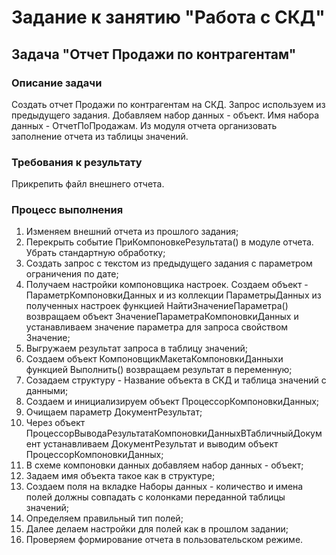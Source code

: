 # Задание к занятию "Работа с СКД"

## Задача "Отчет Продажи по контрагентам"

### Описание задачи

Создать отчет Продажи по контрагентам на СКД. Запрос используем из предыдущего задания. Добавляем набор данных - объект. Имя набора данных - ОтчетПоПродажам.
Из модуля отчета организовать заполнение отчета из таблицы значений.

### Требования к результату

Прикрепить файл внешнего отчета.


### Процесс выполнения

1. Изменяем внешний отчета из прошлого задания;
2. Перекрыть событие ПриКомпоновкеРезультата() в модуле отчета. Убрать стандартную обработку;
3. Создать запрос с текстом из предыдущего задания с параметром ограничения по дате;
3. Получаем настройки компоновщика настроек. Создаем объект - ПараметрКомпоновкиДанных и из коллекции ПараметрыДанных 
   из полученных настроек функцией НайтиЗначениеПараметра() возвращаем объект ЗначениеПараметраКомпоновкиДанных и устанавливаем значение параметра для запроса 
   свойством Значение;
4. Выгружаем результат запроса в таблицу значений;   
4. Создаем объект КомпоновщикМакетаКомпоновкиДанныхи функцией Выполнить() возвращаем результат в переменную;
5. Созадаем структуру - Название объекта в СКД и таблица значений с данными;
6. Создаем и инициализируем объект ПроцессорКомпоновкиДанных;
7. Очищаем параметр ДокументРезультат;
8. Через объект ПроцессорВыводаРезультатаКомпоновкиДанныхВТабличныйДокумент устанавливаем ДокументРезультат и выводим объект ПроцессорКомпоновкиДанных;
9. В схеме компоновки данных добавляем набор данных - объект;
10. Задаем имя объекта такое как в структуре;
11. Создаем поля на вкладке Наборы данных - количество и имена полей должны совпадать с колонками переданной таблицы значений;
12. Определяем правильный тип полей; 
13. Далее делаем настройки для полей как в прошлом задании;
14. Проверяем формирование отчета в пользовательском режиме.

